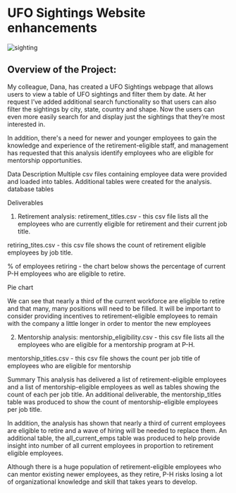 # UFO Sightings Website enhancements


![sighting](https://user-images.githubusercontent.com/107505166/188699439-fd408353-dc08-4297-8fd9-940d427557c6.png)

## Overview of the Project:
My colleague, Dana, has created a UFO Sightings webpage that allows users to view a table of UFO sightings and filter them by date.   At her request I’ve added additional search functionality so that users can also filter the sightings by city, state, country and shape.  Now the users can even more easily search for and display just the sightings that they’re most interested in.   

In addition, there's a need for newer and younger employees to gain the knowledge and experience of the retirement-eligible staff, and management has requested that this analysis identify employees who are eligible for mentorship opportunities.

Data Description
Multiple csv files containing employee data were provided and loaded into tables. Additional tables were created for the analysis.
database tables

Deliverables
1. Retirement analysis:
retirement_titles.csv - this csv file lists all the employees who are currently eligible for retirement and their current job title.

retiring_tites.csv - this csv file shows the count of retirement eligible employees by job title.

% of employees retiring - the chart below shows the percentage of current P-H employees who are eligible to retire.

Pie chart

We can see that nearly a third of the current workforce are eligible to retire and that many, many positions will need to be filled. It will be important to consider providing incentives to retirement-eligible employees to remain with the company a little longer in order to mentor the new employees

2. Mentorship analysis:
mentorship_eligibility.csv - this csv file lists all the employees who are eligible for a mentorship program at P-H.

mentorship_titles.csv - this csv file shows the count per job title of employees who are eligible for mentorship

Summary
This analysis has delivered a list of retirement-eligible employees and a list of mentorship-eligible employees as well as tables showing the count of each per job title. An additional deliverable, the mentorship_titles table was produced to show the count of mentorship-eligible employees per job title.

In addition, the analysis has shown that nearly a third of current employees are eligible to retire and a wave of hiring will be needed to replace them. An additional table, the all_current_emps table was produced to help provide insight into number of all current employees in proportion to retirement eligible employees.

Although there is a huge population of retirement-eligible employees who can mentor existing newer employees, as they retire, P-H risks losing a lot of organizational knowledge and skill that takes years to develop.
